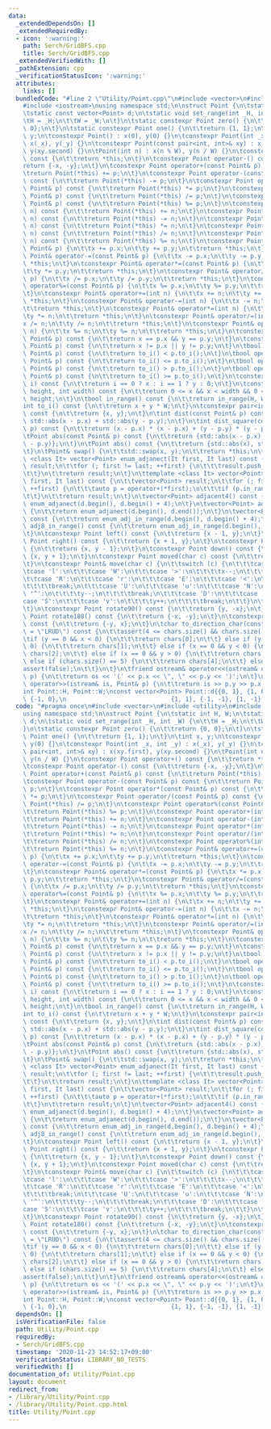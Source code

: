 ```yaml
---
data:
  _extendedDependsOn: []
  _extendedRequiredBy:
  - icon: ':warning:'
    path: Serch/GridBFS.cpp
    title: Serch/GridBFS.cpp
  _extendedVerifiedWith: []
  _pathExtension: cpp
  _verificationStatusIcon: ':warning:'
  attributes:
    links: []
  bundledCode: "#line 2 \"Utility/Point.cpp\"\n#include <vector>\n#include <utility>\n\
    #include <iostream>\nusing namespace std;\n\nstruct Point {\n\tstatic int H, W;\n\
    \tstatic const vector<Point> d;\n\tstatic void set_range(int _H, int _W) {\n\t\
    \tH = _H;\n\t\tW = _W;\n\t}\n\tstatic constexpr Point zero() {\n\t\treturn {0,\
    \ 0};\n\t}\n\tstatic constexpr Point one() {\n\t\treturn {1, 1};\n\t}\n\tint x,\
    \ y;\n\tconstexpr Point() : x(0), y(0) {}\n\tconstexpr Point(int _x, int _y) :\
    \ x(_x), y(_y) {}\n\tconstexpr Point(const pair<int, int>& xy) : x(xy.first),\
    \ y(xy.second) {}\n\tPoint(int n) : x(n % W), y(n / W) {}\n\tconstexpr Point operator+()\
    \ const {\n\t\treturn *this;\n\t}\n\tconstexpr Point operator-() const {\n\t\t\
    return {-x, -y};\n\t}\n\tconstexpr Point operator+(const Point& p) const {\n\t\
    \treturn Point(*this) += p;\n\t}\n\tconstexpr Point operator-(const Point& p)\
    \ const {\n\t\treturn Point(*this) -= p;\n\t}\n\tconstexpr Point operator*(const\
    \ Point& p) const {\n\t\treturn Point(*this) *= p;\n\t}\n\tconstexpr Point operator/(const\
    \ Point& p) const {\n\t\treturn Point(*this) /= p;\n\t}\n\tconstexpr Point operator%(const\
    \ Point& p) const {\n\t\treturn Point(*this) %= p;\n\t}\n\tconstexpr Point operator+(int\
    \ n) const {\n\t\treturn Point(*this) += n;\n\t}\n\tconstexpr Point operator-(int\
    \ n) const {\n\t\treturn Point(*this) -= n;\n\t}\n\tconstexpr Point operator*(int\
    \ n) const {\n\t\treturn Point(*this) *= n;\n\t}\n\tconstexpr Point operator/(int\
    \ n) const {\n\t\treturn Point(*this) /= n;\n\t}\n\tconstexpr Point operator%(int\
    \ n) const {\n\t\treturn Point(*this) %= n;\n\t}\n\tconstexpr Point& operator+=(const\
    \ Point& p) {\n\t\tx += p.x;\n\t\ty += p.y;\n\t\treturn *this;\n\t}\n\tconstexpr\
    \ Point& operator-=(const Point& p) {\n\t\tx -= p.x;\n\t\ty -= p.y;\n\t\treturn\
    \ *this;\n\t}\n\tconstexpr Point& operator*=(const Point& p) {\n\t\tx *= p.x;\n\
    \t\ty *= p.y;\n\t\treturn *this;\n\t}\n\tconstexpr Point& operator/=(const Point&\
    \ p) {\n\t\tx /= p.x;\n\t\ty /= p.y;\n\t\treturn *this;\n\t}\n\tconstexpr Point&\
    \ operator%=(const Point& p) {\n\t\tx %= p.x;\n\t\ty %= p.y;\n\t\treturn *this;\n\
    \t}\n\tconstexpr Point& operator+=(int n) {\n\t\tx += n;\n\t\ty += n;\n\t\treturn\
    \ *this;\n\t}\n\tconstexpr Point& operator-=(int n) {\n\t\tx -= n;\n\t\ty -= n;\n\
    \t\treturn *this;\n\t}\n\tconstexpr Point& operator*=(int n) {\n\t\tx *= n;\n\t\
    \ty *= n;\n\t\treturn *this;\n\t}\n\tconstexpr Point& operator/=(int n) {\n\t\t\
    x /= n;\n\t\ty /= n;\n\t\treturn *this;\n\t}\n\tconstexpr Point& operator%=(int\
    \ n) {\n\t\tx %= n;\n\t\ty %= n;\n\t\treturn *this;\n\t}\n\tconstexpr bool operator==(const\
    \ Point& p) const {\n\t\treturn x == p.x && y == p.y;\n\t}\n\tconstexpr bool operator!=(const\
    \ Point& p) const {\n\t\treturn x != p.x || y != p.y;\n\t}\n\tbool operator<(const\
    \ Point& p) const {\n\t\treturn to_i() < p.to_i();\n\t}\n\tbool operator<=(const\
    \ Point& p) const {\n\t\treturn to_i() <= p.to_i();\n\t}\n\tbool operator>(const\
    \ Point& p) const {\n\t\treturn to_i() > p.to_i();\n\t}\n\tbool operator>=(const\
    \ Point& p) const {\n\t\treturn to_i() >= p.to_i();\n\t}\n\tconstexpr int operator[](int\
    \ i) const {\n\t\treturn i == 0 ? x : i == 1 ? y : 0;\n\t}\n\tconstexpr bool in_range(int\
    \ height, int width) const {\n\t\treturn 0 <= x && x < width && 0 <= y && y <\
    \ height;\n\t}\n\tbool in_range() const {\n\t\treturn in_range(H, W);\n\t}\n\t\
    int to_i() const {\n\t\treturn x + y * W;\n\t}\n\tconstexpr pair<int, int> to_pair()\
    \ const {\n\t\treturn {x, y};\n\t}\n\tint dist(const Point& p) const {\n\t\treturn\
    \ std::abs(x - p.x) + std::abs(y - p.y);\n\t}\n\tint dist_square(const Point&\
    \ p) const {\n\t\treturn (x - p.x) * (x - p.x) + (y - p.y) * (y - p.y);\n\t}\n\
    \tPoint abs(const Point& p) const {\n\t\treturn {std::abs(x - p.x), std::abs(y\
    \ - p.y)};\n\t}\n\tPoint abs() const {\n\t\treturn {std::abs(x), std::abs(y)};\n\
    \t}\n\tPoint& swap() {\n\t\tstd::swap(x, y);\n\t\treturn *this;\n\t}\n\n\ttemplate\
    \ <class It> vector<Point> enum_adjanect(It first, It last) const {\n\t\tvector<Point>\
    \ result;\n\t\tfor (; first != last; ++first) {\n\t\t\tresult.push_back(operator+(*first));\n\
    \t\t}\n\t\treturn result;\n\t}\n\ttemplate <class It> vector<Point> enum_adj_in_range(It\
    \ first, It last) const {\n\t\tvector<Point> result;\n\t\tfor (; first != last;\
    \ ++first) {\n\t\t\tauto p = operator+(*first);\n\t\t\tif (p.in_range()) result.push_back(p);\n\
    \t\t}\n\t\treturn result;\n\t}\n\tvector<Point> adjacent4() const {\n\t\treturn\
    \ enum_adjanect(d.begin(), d.begin() + 4);\n\t}\n\tvector<Point> adjacent8() const\
    \ {\n\t\treturn enum_adjanect(d.begin(), d.end());\n\t}\n\tvector<Point> adj4_in_range()\
    \ const {\n\t\treturn enum_adj_in_range(d.begin(), d.begin() + 4);\n\t}\n\tvector<Point>\
    \ adj8_in_range() const {\n\t\treturn enum_adj_in_range(d.begin(), d.end());\n\
    \t}\n\tconstexpr Point left() const {\n\t\treturn {x - 1, y};\n\t}\n\tconstexpr\
    \ Point right() const {\n\t\treturn {x + 1, y};\n\t}\n\tconstexpr Point up() const\
    \ {\n\t\treturn {x, y - 1};\n\t}\n\tconstexpr Point down() const {\n\t\treturn\
    \ {x, y + 1};\n\t}\n\tconstexpr Point moved(char c) const {\n\t\treturn Point(*this).move(c);\n\
    \t}\n\tconstexpr Point& move(char c) {\n\t\tswitch (c) {\n\t\t\tcase 'L':\n\t\t\
    \tcase 'l':\n\t\t\tcase 'W':\n\t\t\tcase '>':\n\t\t\t\tx--;\n\t\t\t\tbreak;\n\t\
    \t\tcase 'R':\n\t\t\tcase 'r':\n\t\t\tcase 'E':\n\t\t\tcase '<':\n\t\t\t\tx++;\n\
    \t\t\t\tbreak;\n\t\t\tcase 'U':\n\t\t\tcase 'u':\n\t\t\tcase 'N':\n\t\t\tcase\
    \ '^':\n\t\t\t\ty--;\n\t\t\t\tbreak;\n\t\t\tcase 'D':\n\t\t\tcase 'd':\n\t\t\t\
    case 'S':\n\t\t\tcase 'v':\n\t\t\t\ty++;\n\t\t\t\tbreak;\n\t\t}\n\t\treturn *this;\n\
    \t}\n\tconstexpr Point rotate90() const {\n\t\treturn {y, -x};\n\t}\n\tconstexpr\
    \ Point rotate180() const {\n\t\treturn {-x, -y};\n\t}\n\tconstexpr Point rotate270()\
    \ const {\n\t\treturn {-y, x};\n\t}\n\tchar to_direction_char(const string chars\
    \ = \"LRUD\") const {\n\t\tassert(4 <= chars.size() && chars.size() <= 5);\n\t\
    \tif (y == 0 && x < 0) {\n\t\t\treturn chars[0];\n\t\t} else if (y == 0 && x >\
    \ 0) {\n\t\t\treturn chars[1];\n\t\t} else if (x == 0 && y < 0) {\n\t\t\treturn\
    \ chars[2];\n\t\t} else if (x == 0 && y > 0) {\n\t\t\treturn chars[3];\n\t\t}\
    \ else if (chars.size() == 5) {\n\t\t\treturn chars[4];\n\t\t} else {\n\t\t\t\
    assert(false);\n\t\t}\n\t}\n\tfriend ostream& operator<<(ostream& os, const Point&\
    \ p) {\n\t\treturn os << '(' << p.x << \", \" << p.y << ')';\n\t}\n\tfriend istream&\
    \ operator>>(istream& is, Point& p) {\n\t\treturn is >> p.y >> p.x;\n\t}\n};\n\
    int Point::H, Point::W;\nconst vector<Point> Point::d{{0, 1}, {1, 0},   {0, -1},\
    \ {-1, 0},\n                             {1, 1}, {-1, -1}, {1, -1}, {-1, 1}};\n"
  code: "#pragma once\n#include <vector>\n#include <utility>\n#include <iostream>\n\
    using namespace std;\n\nstruct Point {\n\tstatic int H, W;\n\tstatic const vector<Point>\
    \ d;\n\tstatic void set_range(int _H, int _W) {\n\t\tH = _H;\n\t\tW = _W;\n\t\
    }\n\tstatic constexpr Point zero() {\n\t\treturn {0, 0};\n\t}\n\tstatic constexpr\
    \ Point one() {\n\t\treturn {1, 1};\n\t}\n\tint x, y;\n\tconstexpr Point() : x(0),\
    \ y(0) {}\n\tconstexpr Point(int _x, int _y) : x(_x), y(_y) {}\n\tconstexpr Point(const\
    \ pair<int, int>& xy) : x(xy.first), y(xy.second) {}\n\tPoint(int n) : x(n % W),\
    \ y(n / W) {}\n\tconstexpr Point operator+() const {\n\t\treturn *this;\n\t}\n\
    \tconstexpr Point operator-() const {\n\t\treturn {-x, -y};\n\t}\n\tconstexpr\
    \ Point operator+(const Point& p) const {\n\t\treturn Point(*this) += p;\n\t}\n\
    \tconstexpr Point operator-(const Point& p) const {\n\t\treturn Point(*this) -=\
    \ p;\n\t}\n\tconstexpr Point operator*(const Point& p) const {\n\t\treturn Point(*this)\
    \ *= p;\n\t}\n\tconstexpr Point operator/(const Point& p) const {\n\t\treturn\
    \ Point(*this) /= p;\n\t}\n\tconstexpr Point operator%(const Point& p) const {\n\
    \t\treturn Point(*this) %= p;\n\t}\n\tconstexpr Point operator+(int n) const {\n\
    \t\treturn Point(*this) += n;\n\t}\n\tconstexpr Point operator-(int n) const {\n\
    \t\treturn Point(*this) -= n;\n\t}\n\tconstexpr Point operator*(int n) const {\n\
    \t\treturn Point(*this) *= n;\n\t}\n\tconstexpr Point operator/(int n) const {\n\
    \t\treturn Point(*this) /= n;\n\t}\n\tconstexpr Point operator%(int n) const {\n\
    \t\treturn Point(*this) %= n;\n\t}\n\tconstexpr Point& operator+=(const Point&\
    \ p) {\n\t\tx += p.x;\n\t\ty += p.y;\n\t\treturn *this;\n\t}\n\tconstexpr Point&\
    \ operator-=(const Point& p) {\n\t\tx -= p.x;\n\t\ty -= p.y;\n\t\treturn *this;\n\
    \t}\n\tconstexpr Point& operator*=(const Point& p) {\n\t\tx *= p.x;\n\t\ty *=\
    \ p.y;\n\t\treturn *this;\n\t}\n\tconstexpr Point& operator/=(const Point& p)\
    \ {\n\t\tx /= p.x;\n\t\ty /= p.y;\n\t\treturn *this;\n\t}\n\tconstexpr Point&\
    \ operator%=(const Point& p) {\n\t\tx %= p.x;\n\t\ty %= p.y;\n\t\treturn *this;\n\
    \t}\n\tconstexpr Point& operator+=(int n) {\n\t\tx += n;\n\t\ty += n;\n\t\treturn\
    \ *this;\n\t}\n\tconstexpr Point& operator-=(int n) {\n\t\tx -= n;\n\t\ty -= n;\n\
    \t\treturn *this;\n\t}\n\tconstexpr Point& operator*=(int n) {\n\t\tx *= n;\n\t\
    \ty *= n;\n\t\treturn *this;\n\t}\n\tconstexpr Point& operator/=(int n) {\n\t\t\
    x /= n;\n\t\ty /= n;\n\t\treturn *this;\n\t}\n\tconstexpr Point& operator%=(int\
    \ n) {\n\t\tx %= n;\n\t\ty %= n;\n\t\treturn *this;\n\t}\n\tconstexpr bool operator==(const\
    \ Point& p) const {\n\t\treturn x == p.x && y == p.y;\n\t}\n\tconstexpr bool operator!=(const\
    \ Point& p) const {\n\t\treturn x != p.x || y != p.y;\n\t}\n\tbool operator<(const\
    \ Point& p) const {\n\t\treturn to_i() < p.to_i();\n\t}\n\tbool operator<=(const\
    \ Point& p) const {\n\t\treturn to_i() <= p.to_i();\n\t}\n\tbool operator>(const\
    \ Point& p) const {\n\t\treturn to_i() > p.to_i();\n\t}\n\tbool operator>=(const\
    \ Point& p) const {\n\t\treturn to_i() >= p.to_i();\n\t}\n\tconstexpr int operator[](int\
    \ i) const {\n\t\treturn i == 0 ? x : i == 1 ? y : 0;\n\t}\n\tconstexpr bool in_range(int\
    \ height, int width) const {\n\t\treturn 0 <= x && x < width && 0 <= y && y <\
    \ height;\n\t}\n\tbool in_range() const {\n\t\treturn in_range(H, W);\n\t}\n\t\
    int to_i() const {\n\t\treturn x + y * W;\n\t}\n\tconstexpr pair<int, int> to_pair()\
    \ const {\n\t\treturn {x, y};\n\t}\n\tint dist(const Point& p) const {\n\t\treturn\
    \ std::abs(x - p.x) + std::abs(y - p.y);\n\t}\n\tint dist_square(const Point&\
    \ p) const {\n\t\treturn (x - p.x) * (x - p.x) + (y - p.y) * (y - p.y);\n\t}\n\
    \tPoint abs(const Point& p) const {\n\t\treturn {std::abs(x - p.x), std::abs(y\
    \ - p.y)};\n\t}\n\tPoint abs() const {\n\t\treturn {std::abs(x), std::abs(y)};\n\
    \t}\n\tPoint& swap() {\n\t\tstd::swap(x, y);\n\t\treturn *this;\n\t}\n\n\ttemplate\
    \ <class It> vector<Point> enum_adjanect(It first, It last) const {\n\t\tvector<Point>\
    \ result;\n\t\tfor (; first != last; ++first) {\n\t\t\tresult.push_back(operator+(*first));\n\
    \t\t}\n\t\treturn result;\n\t}\n\ttemplate <class It> vector<Point> enum_adj_in_range(It\
    \ first, It last) const {\n\t\tvector<Point> result;\n\t\tfor (; first != last;\
    \ ++first) {\n\t\t\tauto p = operator+(*first);\n\t\t\tif (p.in_range()) result.push_back(p);\n\
    \t\t}\n\t\treturn result;\n\t}\n\tvector<Point> adjacent4() const {\n\t\treturn\
    \ enum_adjanect(d.begin(), d.begin() + 4);\n\t}\n\tvector<Point> adjacent8() const\
    \ {\n\t\treturn enum_adjanect(d.begin(), d.end());\n\t}\n\tvector<Point> adj4_in_range()\
    \ const {\n\t\treturn enum_adj_in_range(d.begin(), d.begin() + 4);\n\t}\n\tvector<Point>\
    \ adj8_in_range() const {\n\t\treturn enum_adj_in_range(d.begin(), d.end());\n\
    \t}\n\tconstexpr Point left() const {\n\t\treturn {x - 1, y};\n\t}\n\tconstexpr\
    \ Point right() const {\n\t\treturn {x + 1, y};\n\t}\n\tconstexpr Point up() const\
    \ {\n\t\treturn {x, y - 1};\n\t}\n\tconstexpr Point down() const {\n\t\treturn\
    \ {x, y + 1};\n\t}\n\tconstexpr Point moved(char c) const {\n\t\treturn Point(*this).move(c);\n\
    \t}\n\tconstexpr Point& move(char c) {\n\t\tswitch (c) {\n\t\t\tcase 'L':\n\t\t\
    \tcase 'l':\n\t\t\tcase 'W':\n\t\t\tcase '>':\n\t\t\t\tx--;\n\t\t\t\tbreak;\n\t\
    \t\tcase 'R':\n\t\t\tcase 'r':\n\t\t\tcase 'E':\n\t\t\tcase '<':\n\t\t\t\tx++;\n\
    \t\t\t\tbreak;\n\t\t\tcase 'U':\n\t\t\tcase 'u':\n\t\t\tcase 'N':\n\t\t\tcase\
    \ '^':\n\t\t\t\ty--;\n\t\t\t\tbreak;\n\t\t\tcase 'D':\n\t\t\tcase 'd':\n\t\t\t\
    case 'S':\n\t\t\tcase 'v':\n\t\t\t\ty++;\n\t\t\t\tbreak;\n\t\t}\n\t\treturn *this;\n\
    \t}\n\tconstexpr Point rotate90() const {\n\t\treturn {y, -x};\n\t}\n\tconstexpr\
    \ Point rotate180() const {\n\t\treturn {-x, -y};\n\t}\n\tconstexpr Point rotate270()\
    \ const {\n\t\treturn {-y, x};\n\t}\n\tchar to_direction_char(const string chars\
    \ = \"LRUD\") const {\n\t\tassert(4 <= chars.size() && chars.size() <= 5);\n\t\
    \tif (y == 0 && x < 0) {\n\t\t\treturn chars[0];\n\t\t} else if (y == 0 && x >\
    \ 0) {\n\t\t\treturn chars[1];\n\t\t} else if (x == 0 && y < 0) {\n\t\t\treturn\
    \ chars[2];\n\t\t} else if (x == 0 && y > 0) {\n\t\t\treturn chars[3];\n\t\t}\
    \ else if (chars.size() == 5) {\n\t\t\treturn chars[4];\n\t\t} else {\n\t\t\t\
    assert(false);\n\t\t}\n\t}\n\tfriend ostream& operator<<(ostream& os, const Point&\
    \ p) {\n\t\treturn os << '(' << p.x << \", \" << p.y << ')';\n\t}\n\tfriend istream&\
    \ operator>>(istream& is, Point& p) {\n\t\treturn is >> p.y >> p.x;\n\t}\n};\n\
    int Point::H, Point::W;\nconst vector<Point> Point::d{{0, 1}, {1, 0},   {0, -1},\
    \ {-1, 0},\n                             {1, 1}, {-1, -1}, {1, -1}, {-1, 1}};\n"
  dependsOn: []
  isVerificationFile: false
  path: Utility/Point.cpp
  requiredBy:
  - Serch/GridBFS.cpp
  timestamp: '2020-11-23 14:52:17+09:00'
  verificationStatus: LIBRARY_NO_TESTS
  verifiedWith: []
documentation_of: Utility/Point.cpp
layout: document
redirect_from:
- /library/Utility/Point.cpp
- /library/Utility/Point.cpp.html
title: Utility/Point.cpp
---
```

